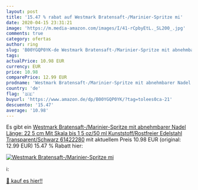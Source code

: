 ```yaml
---
layout: post
title: '15.47 % rabat auf Westmark Bratensaft-/Marinier-Spritze mi'
date: 2020-04-15 23:31:21
image: 'https://m.media-amazon.com/images/I/41-rCpbyEtL._SL200_.jpg'
comments: true
category: ofertas
author: ring
slug: 'B00YGQP0YK-de Westmark Bratensaft-/Marinier-Spritze mit abnehmbarer...'
tags: 
actualPrice: 10.98 EUR
currency: EUR
price: 10.98
comparePrice: 12.99 EUR
prodname: 'Westmark Bratensaft-/Marinier-Spritze mit abnehmbarer Nadel  Länge: 22 5 cm  Mit Skala bis 1 5 oz/50 ml  Kunststoff/Rostfreier Edelstahl  Transparent/Schwarz  61422280'
country: 'de'
flag: '🇩🇪'
buyurl: 'https://www.amazon.de/dp/B00YGQP0YK/?tag=tolees0ca-21'
descuento: '15.47'
average: '10.98'
---
```


Es gibt ein [Westmark Bratensaft-/Marinier-Spritze mit abnehmbarer Nadel  Länge: 22 5 cm  Mit Skala bis 1 5 oz/50 ml  Kunststoff/Rostfreier Edelstahl  Transparent/Schwarz  61422280](https://www.amazon.de/dp/B00YGQP0YK/?tag=tolees0ca-21) mit aktuellem Preis 10.98 EUR (original: 12.99 EUR) 15.47 % Rabatt hier:

[![Westmark Bratensaft-/Marinier-Spritze mi](https://m.media-amazon.com/images/I/41-rCpbyEtL._SL200_.jpg)](https://www.amazon.de/dp/B00YGQP0YK/?tag=tolees0ca-21)

ℹ️:


[🛒 kauf es hier!!](https://www.amazon.de/dp/B00YGQP0YK/?tag=tolees0ca-21)

